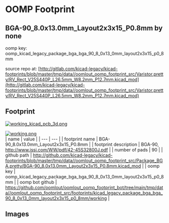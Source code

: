 # OOMP Footprint  
## BGA-90_8.0x13.0mm_Layout2x3x15_P0.8mm  by none  
  
oomp key: oomp_kicad_legacy_package_bga_bga_90_8_0x13_0mm_layout2x3x15_p0_8mm  
  
source repo at: [http://gitlab.com/kicad-legacy/kicad-footprints/blob/master/tmp/data//oomlout_oomp_footprint_src/Varistor.pretty/RV_Rect_V25S440P_L26.5mm_W8.2mm_P12.7mm.kicad_mod](http://gitlab.com/kicad-legacy/kicad-footprints/blob/master/tmp/data//oomlout_oomp_footprint_src/Varistor.pretty/RV_Rect_V25S440P_L26.5mm_W8.2mm_P12.7mm.kicad_mod)  
## Footprint  
  
[![working_kicad_pcb_3d.png](working_kicad_pcb_3d_600.png)](working_kicad_pcb_3d.png)  
  
[![working.png](working_600.png)](working.png)  
| name | value | 
| --- | --- | 
| footprint name | BGA-90_8.0x13.0mm_Layout2x3x15_P0.8mm | 
| footprint description | BGA-90, http://www.issi.com/WW/pdf/42-45S32800J.pdf | 
| number of pads | 90 | 
| github path | http://github.com/kicad-legacy/kicad-footprints/blob/master/tmp/data//oomlout_oomp_footprint_src/Package_BGA.pretty/BGA-90_8.0x13.0mm_Layout2x3x15_P0.8mm.kicad_mod | 
| oomp key | oomp_kicad_legacy_package_bga_bga_90_8_0x13_0mm_layout2x3x15_p0_8mm | 
| oomp bot github | https://github.com/oomlout/oomlout_oomp_footprint_bot/tree/main/tmp/data//oomlout_oomp_footprint_src/footprints/kicad_legacy_package_bga_bga_90_8_0x13_0mm_layout2x3x15_p0_8mm/working | 
## Images  
